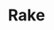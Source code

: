 ---
layout: item
title: Rake
item-id: 5341
datatable: true
id: 5341
name: "Rake"
members: true
lowalch: 2
highalch: 3
examine: "Use this to clear weeds."
monsters:
  - id: 3114
    name: "Farmer"
    members: false
    combat_level: 7
    wiki_url: "https://oldschool.runescape.wiki/w/Farmer"
    drops:
      - quantity: "1"
        rarity: 0.0234375
        drop_requirements: null
---
